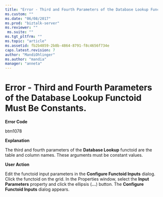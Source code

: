 ```yaml
---
title: "Error - Third and Fourth Parameters of the Database Lookup Functoid Must Be Constants. | Microsoft Docs"
ms.custom: ""
ms.date: "06/08/2017"
ms.prod: "biztalk-server"
ms.reviewer: ""
 ms.suite: ""
ms.tgt_pltfrm: ""
ms.topic: "article"
ms.assetid: fb2b4859-2b8b-4864-8791-f8c4656f734e
caps.latest.revision: 7
author: "MandiOhlinger"
ms.author: "mandia"
manager: "anneta"
---
```

# Error - Third and Fourth Parameters of the Database Lookup Functoid Must Be Constants.
**Error Code**  
  
 btm1078  
  
 **Explanation**  
  
 The third and fourth parameters of the **Database Lookup** functoid are the table and column names. These arguments must be constant values.  
  
 **User Action**  
  
 Edit the functoid input parameters in the **Configure Functoid Inputs** dialog. Click the functoid on the grid. In the Properties window, select the **Input Parameters** property and click the ellipsis (**…**) button. The **Configure Functoid Inputs** dialog appears.